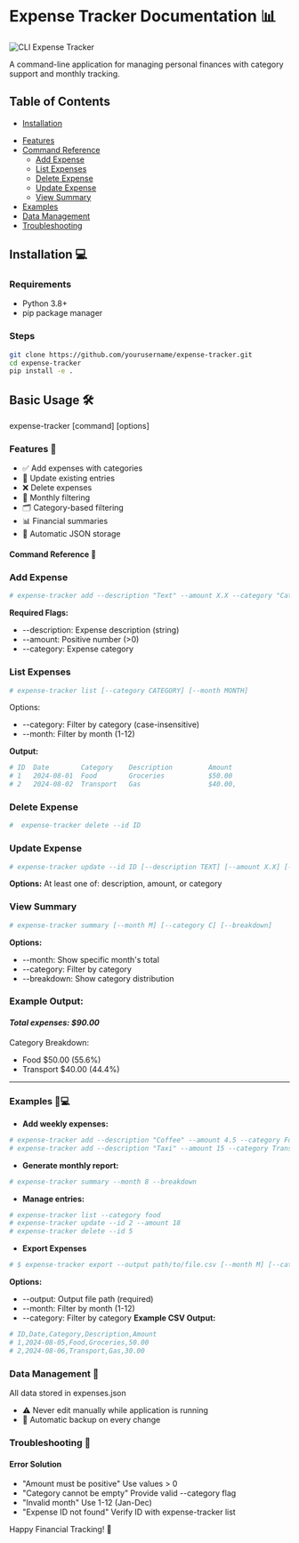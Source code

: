 # Expense Tracker Documentation 📊

![CLI Expense Tracker](https://img.shields.io/badge/CLI-Expense_Tracker-blueviolet)

A command-line application for managing personal finances with category support and monthly tracking.

## Table of Contents

- [Installation](#installation-)
<!-- - [Basic Usage](#basic-usage) -->
- [Features](#features-)
- [Command Reference](#command-reference-)
  - [Add Expense](#add-expense)
  - [List Expenses](#list-expenses)
  - [Delete Expense](#delete-expense)
  - [Update Expense](#update-expense)
  - [View Summary](#view-summary)
- [Examples](#examples-)
- [Data Management](#data-management-)
- [Troubleshooting](#troubleshooting-)

## Installation 💻

### Requirements

- Python 3.8+
- pip package manager

### Steps

```bash
git clone https://github.com/yourusername/expense-tracker.git
cd expense-tracker
pip install -e .
```

## Basic Usage 🛠️

expense-tracker [command] [options]

### Features 🌟

- ✅ Add expenses with categories
- 🔄 Update existing entries
- ❌ Delete expenses
- 📅 Monthly filtering
- 🗂️ Category-based filtering
- 📊 Financial summaries
- 💾 Automatic JSON storage

#### Command Reference 📖

### **Add Expense**

```sh
# expense-tracker add --description "Text" --amount X.X --category "Category"
```

**Required Flags:**

- --description: Expense description (string)
- --amount: Positive number (>0)
- --category: Expense category

### **List Expenses**

```bash
# expense-tracker list [--category CATEGORY] [--month MONTH]
```

Options:

- --category: Filter by category (case-insensitive)
- --month: Filter by month (1-12)

**Output:**

```bash
# ID  Date        Category    Description         Amount
# 1   2024-08-01  Food        Groceries           $50.00
# 2   2024-08-02  Transport   Gas                 $40.00,
```

### **Delete Expense**

```bash
#  expense-tracker delete --id ID
```

### **Update Expense**

```bash
# expense-tracker update --id ID [--description TEXT] [--amount X.X] [--category CATEGORY]
```

**Options:**
At least one of: description, amount, or category

### **View Summary**

```bash
# expense-tracker summary [--month M] [--category C] [--breakdown]
```

**Options:**

- --month: Show specific month's total
- --category: Filter by category
- --breakdown: Show category distribution

### **Example Output:**

#### ***Total expenses: $90.00***

Category Breakdown:

- Food $50.00 (55.6%)
- Transport $40.00 (44.4%)

---

### Examples 🧑💻

- **Add weekly expenses:**

```bash
# expense-tracker add --description "Coffee" --amount 4.5 --category Food
# expense-tracker add --description "Taxi" --amount 15 --category Transport
```

- **Generate monthly report:**

```bash
# expense-tracker summary --month 8 --breakdown
```

- **Manage entries:**

```bash
# expense-tracker list --category food
# expense-tracker update --id 2 --amount 18
# expense-tracker delete --id 5
```

- **Export Expenses**

```bash
# $ expense-tracker export --output path/to/file.csv [--month M] [--category C]
```

**Options:**

- --output: Output file path (required)
- --month: Filter by month (1-12)
- --category: Filter by category
  **Example CSV Output:**

```bash
# ID,Date,Category,Description,Amount
# 1,2024-08-05,Food,Groceries,50.00
# 2,2024-08-06,Transport,Gas,30.00
```

### Data Management 💾

All data stored in expenses.json

- ⚠️ Never edit manually while application is running
- 🔄 Automatic backup on every change

### Troubleshooting 🚨

#### Error Solution

- "Amount must be positive" Use values > 0
- "Category cannot be empty" Provide valid --category flag
- "Invalid month" Use 1-12 (Jan-Dec)
- "Expense ID not found" Verify ID with expense-tracker list

Happy Financial Tracking! 🎉
